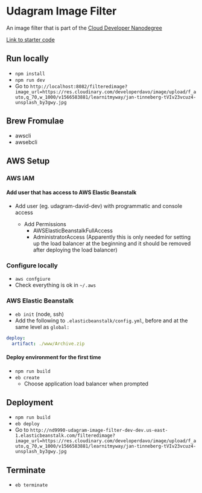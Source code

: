 # Udagram Image Filter

An image filter that is part of the [Cloud Developer Nanodegree](https://www.udacity.com/course/cloud-developer-nanodegree--nd9990)

[Link to starter code](https://github.com/udacity/cloud-developer/tree/master/course-02/project/image-filter-starter-code)

## Run locally

- `npm install`
- `npm run dev`
- Go to `http://localhost:8082/filteredimage?image_url=https://res.cloudinary.com/developerdavo/image/upload/f_auto,q_70,w_1000/v1566583881/learnitmyway/jan-tinneberg-tVIv23vcuz4-unsplash_by3gwy.jpg`

## Brew Fromulae

- awscli
- awsebcli

## AWS Setup

### AWS IAM

#### Add user that has access to AWS Elastic Beanstalk

- Add user (eg. udagram-david-dev) with programmatic and console access

  - Add Permissions
    - AWSElasticBeanstalkFullAccess
    - AdministratorAccess (Apparently this is only needed for setting up the load balancer at the beginning and it should be removed after deploying the load balancer)

### Configure locally

- `aws confgiure`
- Check everything is ok in `~/.aws`

### AWS Elastic Beanstalk

- `eb init` (node, ssh)
- Add the following to `.elasticbeanstalk/config.yml`, before and at the same level as `global:`

```yaml
deploy:
  artifact: ./www/Archive.zip
```

#### Deploy environment for the first time

- `npm run build`
- `eb create`
  - Choose application load balancer when prompted

## Deployment

- `npm run build`
- `eb deploy`
- Go to `http://nd9990-udagram-image-filter-dev-dev.us-east-1.elasticbeanstalk.com/filteredimage?image_url=https://res.cloudinary.com/developerdavo/image/upload/f_auto,q_70,w_1000/v1566583881/learnitmyway/jan-tinneberg-tVIv23vcuz4-unsplash_by3gwy.jpg`

## Terminate

- `eb terminate`
